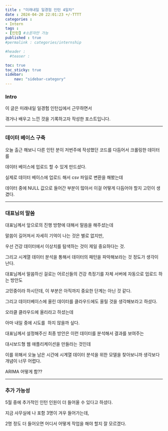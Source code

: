 ```yaml
---
title : "미래내일 일경험 인턴 4일차"
date : 2024-04-20 22:01:23 +/-TTTT
categories : 
- Intern
tags : 
- [인턴] #소문자만 가능
published : true
#permalink : categories/internship

#header :
  #teaser : 

toc: true
toc_sticky: true
sidebar:
    nav: "sidebar-category"
---
```


### Intro

이 글은 미래내일 일경험 인턴십에서 근무하면서

겪거나 배우고 느낀 것을 기록하고자 작성한 포스트입니다.

* * *

### 데이터 베이스 구축

오늘 출근 해보니 다른 인턴 분이 저번주에 작성했던 코드를 다듬어서 크롤링한 데이터를

데이터 베이스에 업로드 할 수 있게 만드셨다.

실제로 데이터 베이스에 업로드 해서 csv 파일로 변환을 해봤는데

데이터 중에 NULL 값으로 들어간 부분이 많아서 이걸 어떻게 다듬어야 할지 고민이 생겼다.

* * *

### 대표님의 말씀

대표님께서 앞으로의 진행 방향에 대해서 말씀을 해주셨는데

말씀이 길어져서 자세히 기억이 나는 것은 별로 없지만,

우선 건강 데이터에서 이상치를 탐색하는 것이 제일 중요하다는 것.

그리고 시계열 데이터 분석을 통해서 데이터의 패턴을 파악해보라는 것 정도가 생각이 난다.

대표님께서 말씀하신 걸로는 어르신들의 건강 측정기를 자체 서버에 자동으로 업로드 하는 방안도

고민중이라 하시던데, 이 부분은 아직까지 중요한 단계는 아닌 것 같다.

그리고 데이터베이스에 올린 데이터를 클라우드에도 올릴 것을 생각해보라고 하셨다.

오라클 클라우드에 올리라고 하셨는데

아마 내일 중에 시도를  하지 않을까 싶다.

대표님께서 설정해주신 최종 방안은 이런 데이터를 분석해서 결과를 보여주는

대시보드형 웹 애플리케이션을 만들라는 것인데

이를 위해서 오늘 남은 시간에 시계열 데이터 분석을 위한 모델을 찾아보니까 생각보다 개념이 너무 어렵다.

ARIMA 어떻게 함??

* * *

### 추가 가능성

5월 중에 추가적인 인턴 인원이 더 들어올 수 있다고 하셨다.

지금 사무실에 나 포함 3명이 겨우 들어가는데, 

2명 정도 더 들어오면 어디서 어떻게 작업을 해야 할지 잘 모르겠다.

&nbsp;